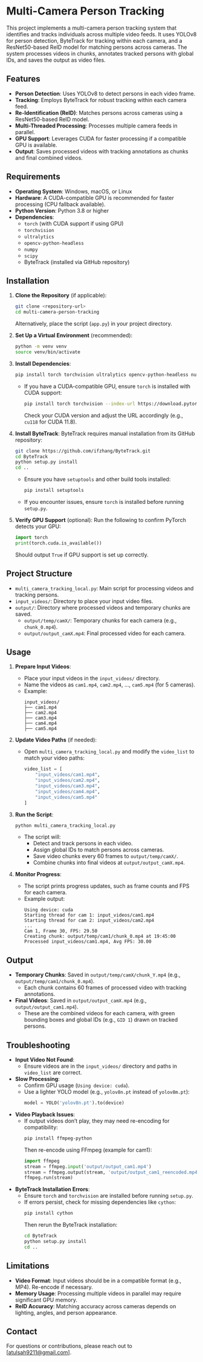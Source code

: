 # Multi-Camera Person Tracking

This project implements a multi-camera person tracking system that identifies and tracks individuals across multiple video feeds. It uses YOLOv8 for person detection, ByteTrack for tracking within each camera, and a ResNet50-based ReID model for matching persons across cameras. The system processes videos in chunks, annotates tracked persons with global IDs, and saves the output as video files.

## Features
- **Person Detection**: Uses YOLOv8 to detect persons in each video frame.
- **Tracking**: Employs ByteTrack for robust tracking within each camera feed.
- **Re-Identification (ReID)**: Matches persons across cameras using a ResNet50-based ReID model.
- **Multi-Threaded Processing**: Processes multiple camera feeds in parallel.
- **GPU Support**: Leverages CUDA for faster processing if a compatible GPU is available.
- **Output**: Saves processed videos with tracking annotations as chunks and final combined videos.

## Requirements
- **Operating System**: Windows, macOS, or Linux
- **Hardware**: A CUDA-compatible GPU is recommended for faster processing (CPU fallback available).
- **Python Version**: Python 3.8 or higher
- **Dependencies**:
  - `torch` (with CUDA support if using GPU)
  - `torchvision`
  - `ultralytics`
  - `opencv-python-headless`
  - `numpy`
  - `scipy`
  - ByteTrack (installed via GitHub repository)

## Installation
1. **Clone the Repository** (if applicable):
   ```bash
   git clone <repository-url>
   cd multi-camera-person-tracking
   ```
   Alternatively, place the script (`app.py`) in your project directory.

2. **Set Up a Virtual Environment** (recommended):
   ```bash
   python -m venv venv
   source venv/bin/activate  
   ```

3. **Install Dependencies**:
   ```bash
   pip install torch torchvision ultralytics opencv-python-headless numpy scipy
   ```
   - If you have a CUDA-compatible GPU, ensure `torch` is installed with CUDA support:
     ```bash
     pip install torch torchvision --index-url https://download.pytorch.org/whl/cu118
     ```
     Check your CUDA version and adjust the URL accordingly (e.g., `cu118` for CUDA 11.8).

4. **Install ByteTrack**:
   ByteTrack requires manual installation from its GitHub repository:
   ```bash
   git clone https://github.com/ifzhang/ByteTrack.git
   cd ByteTrack
   python setup.py install
   cd ..
   ```
   - Ensure you have `setuptools` and other build tools installed:
     ```bash
     pip install setuptools
     ```
   - If you encounter issues, ensure `torch` is installed before running `setup.py`.

5. **Verify GPU Support** (optional):
   Run the following to confirm PyTorch detects your GPU:
   ```python
   import torch
   print(torch.cuda.is_available())
   ```
   Should output `True` if GPU support is set up correctly.

## Project Structure
- `multi_camera_tracking_local.py`: Main script for processing videos and tracking persons.
- `input_videos/`: Directory to place your input video files.
- `output/`: Directory where processed videos and temporary chunks are saved.
  - `output/temp/camX/`: Temporary chunks for each camera (e.g., `chunk_0.mp4`).
  - `output/output_camX.mp4`: Final processed video for each camera.

## Usage
1. **Prepare Input Videos**:
   - Place your input videos in the `input_videos/` directory.
   - Name the videos as `cam1.mp4`, `cam2.mp4`, ..., `cam5.mp4` (for 5 cameras).
   - Example:
     ```
     input_videos/
     ├── cam1.mp4
     ├── cam2.mp4
     ├── cam3.mp4
     ├── cam4.mp4
     ├── cam5.mp4
     ```

2. **Update Video Paths** (if needed):
   - Open `multi_camera_tracking_local.py` and modify the `video_list` to match your video paths:
     ```python
     video_list = [
         "input_videos/cam1.mp4",
         "input_videos/cam2.mp4",
         "input_videos/cam3.mp4",
         "input_videos/cam4.mp4",
         "input_videos/cam5.mp4"
     ]
     ```

3. **Run the Script**:
   ```bash
   python multi_camera_tracking_local.py
   ```
   - The script will:
     - Detect and track persons in each video.
     - Assign global IDs to match persons across cameras.
     - Save video chunks every 60 frames to `output/temp/camX/`.
     - Combine chunks into final videos at `output/output_camX.mp4`.

4. **Monitor Progress**:
   - The script prints progress updates, such as frame counts and FPS for each camera.
   - Example output:
     ```
     Using device: cuda
     Starting thread for cam 1: input_videos/cam1.mp4
     Starting thread for cam 2: input_videos/cam2.mp4
     ...
     Cam 1, Frame 30, FPS: 29.50
     Creating chunk: output/temp/cam1/chunk_0.mp4 at 19:45:00
     Processed input_videos/cam1.mp4, Avg FPS: 30.00
     ```

## Output
- **Temporary Chunks**: Saved in `output/temp/camX/chunk_Y.mp4` (e.g., `output/temp/cam1/chunk_0.mp4`).
  - Each chunk contains 60 frames of processed video with tracking annotations.
- **Final Videos**: Saved in `output/output_camX.mp4` (e.g., `output/output_cam1.mp4`).
  - These are the combined videos for each camera, with green bounding boxes and global IDs (e.g., `GID 1`) drawn on tracked persons.

## Troubleshooting
- **Input Video Not Found**:
  - Ensure videos are in the `input_videos/` directory and paths in `video_list` are correct.
- **Slow Processing**:
  - Confirm GPU usage (`Using device: cuda`).
  - Use a lighter YOLO model (e.g., `yolov8n.pt` instead of `yolov8m.pt`):
    ```python
    model = YOLO('yolov8n.pt').to(device)
    ```
- **Video Playback Issues**:
  - If output videos don’t play, they may need re-encoding for compatibility:
    ```bash
    pip install ffmpeg-python
    ```
    Then re-encode using FFmpeg (example for cam1):
    ```python
    import ffmpeg
    stream = ffmpeg.input('output/output_cam1.mp4')
    stream = ffmpeg.output(stream, 'output/output_cam1_reencoded.mp4', vcodec='h264', acodec='aac', format='mp4')
    ffmpeg.run(stream)
    ```
- **ByteTrack Installation Errors**:
  - Ensure `torch` and `torchvision` are installed before running `setup.py`.
  - If errors persist, check for missing dependencies like `cython`:
    ```bash
    pip install cython
    ```
    Then rerun the ByteTrack installation:
    ```bash
    cd ByteTrack
    python setup.py install
    cd ..
    ```

## Limitations
- **Video Format**: Input videos should be in a compatible format (e.g., MP4). Re-encode if necessary.
- **Memory Usage**: Processing multiple videos in parallel may require significant GPU memory.
- **ReID Accuracy**: Matching accuracy across cameras depends on lighting, angles, and person appearance.

## Contact
For questions or contributions, please reach out to [atulsah9211@gmail.com].